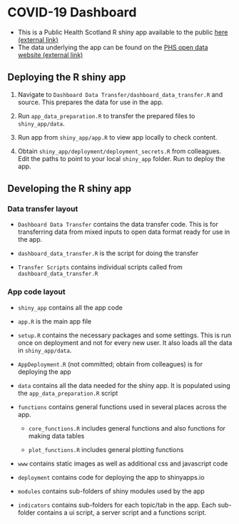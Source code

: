 # COVID-19 Dashboard

* This is a Public Health Scotland R shiny app available to the public [here (external link)]()
* The data underlying the app can be found on the [PHS open data website (external link)](https://www.opendata.nhs.scot/)

## Deploying the R shiny app

1. Navigate to `Dashboard Data Transfer/dashboard_data_transfer.R` and source. This prepares the data for use in the app.

2. Run `app_data_preparation.R` to transfer the prepared files to `shiny_app/data`.

3. Run app from `shiny_app/app.R` to view app locally to check content.

4. Obtain `shiny_app/deployment/deployment_secrets.R` from colleagues. Edit the paths to point to your local `shiny_app` folder. Run to deploy the app.

## Developing the R shiny app

### Data transfer layout

* `Dashboard Data Transfer` contains the data transfer code. This is for transferring data from mixed inputs to open data format ready for use in the app.

* `dashboard_data_transfer.R` is the script for doing the transfer

* `Transfer Scripts` contains individual scripts called from `dashboard_data_transfer.R`


### App code layout

* `shiny_app` contains all the app code

* `app.R` is the main app file

* `setup.R` contains the necessary packages and some settings. This is run once on deployment and not for every new user. It also loads all the data in `shiny_app/data`.

* `AppDeployment.R` (not committed; obtain from colleagues) is for deploying the app

* `data` contains all the data needed for the shiny app. It is populated using the `app_data_preparation.R` script

* `functions` contains general functions used in several places across the app. 

  * `core_functions.R` includes general functions and also functions for making data tables
  
  * `plot_functions.R` includes general plotting functions
  
* `www` contains static images as well as additional css and javascript code

* `deployment` contains code for deploying the app to shinyapps.io

* `modules` contains sub-folders of shiny modules used by the app

* `indicators` contains sub-folders for each topic/tab in the app. Each sub-folder contains a ui script, a server script and a functions script.




